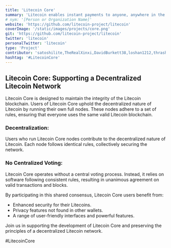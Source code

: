 ```yaml
---
title: 'Litecoin Core'
summary: 'Litecoin enables instant payments to anyone, anywhere in the world using peer-to-peer technology without a central authority.'
# nym: '[Person or Organization Name]'
website: 'https://github.com/litecoin-project/litecoin'
coverImage: '/static/images/projects/core.png'
git: 'https://github.com/litecoin-project/litecoin'
twitter: 'litecoin'
personalTwitter: 'litecoin'
type: 'Project'
contributor: 'satoshilite,TheRealXinxi,DavidBurkett38,loshan1212,thrasher_au,shaolinfry'
hashtag: '#LitecoinCore'
---
```


## Litecoin Core: Supporting a Decentralized Litecoin Network

Litecoin Core is designed to maintain the integrity of the Litecoin blockchain. Users of Litecoin Core uphold the decentralized nature of Litecoin by running their own full nodes. These nodes adhere to a set of rules, ensuring that everyone uses the same valid Litecoin blockchain.

### **Decentralization:**
Users who run Litecoin Core nodes contribute to the decentralized nature of Litecoin. Each node follows identical rules, collectively securing the network.

### **No Centralized Voting:**
Litecoin Core operates without a central voting process. Instead, it relies on software following consistent rules, resulting in unanimous agreement on valid transactions and blocks.

By participating in this shared consensus, Litecoin Core users benefit from:

* Enhanced security for their Litecoins.
* Privacy features not found in other wallets.
* A range of user-friendly interfaces and powerful features.

Join us in supporting the development of Litecoin Core and preserving the principles of a decentralized Litecoin network. 

#LitecoinCore
